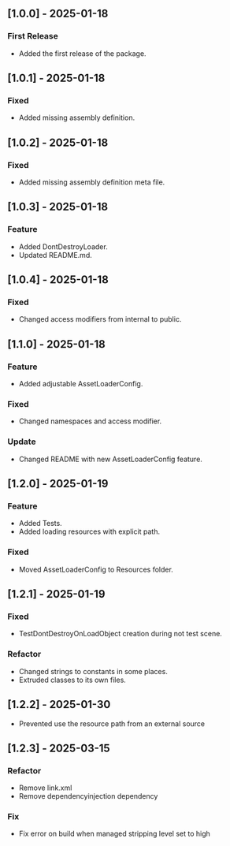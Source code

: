 ## [1.0.0] - 2025-01-18
### First Release
- Added the first release of the package.
## [1.0.1] - 2025-01-18
### Fixed
- Added missing assembly definition.
## [1.0.2] - 2025-01-18
### Fixed
- Added missing assembly definition meta file.
## [1.0.3] - 2025-01-18
### Feature
- Added DontDestroyLoader.
- Updated README.md.
## [1.0.4] - 2025-01-18
### Fixed
- Changed access modifiers from internal to public.
## [1.1.0] - 2025-01-18
### Feature
- Added adjustable AssetLoaderConfig.
### Fixed
- Changed namespaces and access modifier.
### Update
- Changed README with new AssetLoaderConfig feature.
## [1.2.0] - 2025-01-19
### Feature
- Added Tests.
- Added loading resources with explicit path.
### Fixed
- Moved AssetLoaderConfig to Resources folder.
## [1.2.1] - 2025-01-19
### Fixed
- TestDontDestroyOnLoadObject creation during not test scene.
### Refactor
- Changed strings to constants in some places.
- Extruded classes to its own files.
## [1.2.2] - 2025-01-30
- Prevented use the resource path from an external source
## [1.2.3] - 2025-03-15
### Refactor
- Remove link.xml
- Remove dependencyinjection dependency
### Fix
- Fix error on build when managed stripping level set to high